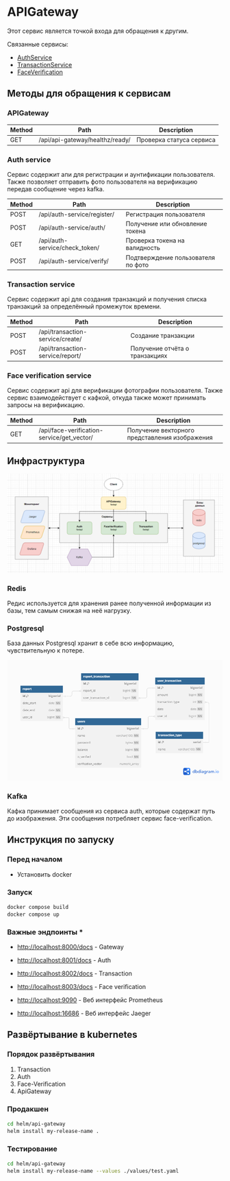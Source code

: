 # APIGateway

Этот сервис является точкой входа для обращения к другим.

Связанные сервисы: 
- [AuthService](https://github.com/KoTBegemoTT/AuthService)
- [TransactionService](https://github.com/KoTBegemoTT/TransactionService)
- [FaceVerification](https://github.com/KoTBegemoTT/FaceVerification)


## Методы для обращения к сервисам

### APIGateway

| Method | Path                            | Description              |
| ------ | ------------------------------- | ------------------------ |
| GET    | /api/api-gateway/healthz/ready/ | Проверка статуса сервиса |

### Auth service

Сервис содержит апи для регистрации и аунтификации пользователя. Также позволяет отправить фото пользователя на верификацию передав сообщение через kafka.

| Method | Path                           | Description                        |
| ------ | ------------------------------ | ---------------------------------- |
| POST   | /api/auth-service/register/    | Регистрация пользователя           |
| POST   | /api/auth-service/auth/        | Получение или обновление токена    |
| GET    | /api/auth-service/check_token/ | Проверка токена на валидность      |
| POST   | /api/auth-service/verify/      | Подтверждение пользователя по фото |

### Transaction service

Сервис содержит api для создания транзакций и получения списка транзакций за определённый промежуток времени.

| Method | Path                             | Description                    |
| ------ | -------------------------------- | ------------------------------ |
| POST   | /api/transaction-service/create/ | Создание транзакции            |
| POST   | /api/transaction-service/report/ | Получение отчёта о транзакциях |

### Face verification service

Сервис содержит api для верификации фотографии пользователя. Также сервис взаимодействует с кафкой, откуда также может принимать запросы на верификацию.

| Method | Path                                       | Description                                    |
| ------ | ------------------------------------------ | ---------------------------------------------- |
| GET    | /api/face-verification-service/get_vector/ | Получение векторного представления изображения |

## Инфраструктура

![infra image](images/infra.png)

### Redis

Редис используется для хранения ранее полученной информации из базы, тем самым снижая на неё нагрузку.

### Postgresql

База данных Postgresql хранит в себе всю информацию, чувствительную к потере.

![db structure](images/backend_card_1.png)

### Kafka

Кафка принимает сообщения из сервиса auth, которые содержат путь до изображения. 
Эти сообщения потребляет сервис face-verification.

## Инструкция по запуску

### Перед началом

* Установить docker

### Запуск

```bash
docker compose build
docker compose up
```

### Важные эндпоинты *
* [http://localhost:8000/docs](http://localhost:8000/docs) - Gateway
* [http://localhost:8001/docs](http://localhost:8001/docs) - Auth
* [http://localhost:8002/docs](http://localhost:8002/docs) - Transaction
* [http://localhost:8003/docs](http://localhost:8003/docs) - Face verification

* [http://localhost:9090](http://localhost:9090) - Веб интерфейс Prometheus
* [http://localhost:16686](http://localhost:16686) - Веб интерфейс Jaeger

## Развёртывание в kubernetes

### Порядок развёртывания

1. Transaction
2. Auth
3. Face-Verification
4. ApiGateway

### Продакшен

```bash
cd helm/api-gateway
helm install my-release-name .
```

### Тестирование

```bash
cd helm/api-gateway
helm install my-release-name --values ./values/test.yaml
```